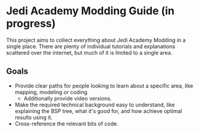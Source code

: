 # Jedi Academy Modding Guide (in progress)

This project aims to collect everything about Jedi Academy Modding in a single place. There are plenty of individual tutorials and explanations scattered over the internet, but much of it is limited to a single area.

## Goals

* Provide clear paths for people looking to learn about a specific area, like mapping, modeling or coding.
  * Additionally provide video versions.
* Make the required technical background easy to understand, like explaining the BSP tree, what it's good for, and how achieve optimal results using it.
* Cross-reference the relevant bits of code.
